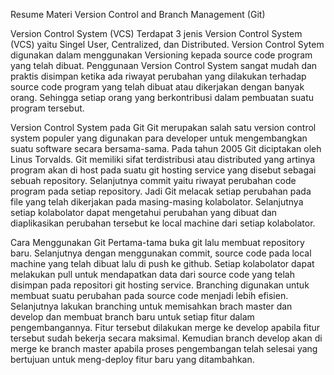 Resume Materi Version Control and Branch Management (Git)

Version Control System (VCS)
Terdapat 3 jenis Version Control System (VCS) yaitu Singel User, Centralized, dan Distributed. Version Control Sytem digunakan dalam menggunakan Versioning kepada source code program yang telah dibuat. Penggunaan Version Control System sangat mudah dan praktis disimpan ketika ada riwayat perubahan yang dilakukan terhadap source code program yang telah dibuat atau dikerjakan dengan banyak orang. Sehingga setiap orang yang berkontribusi dalam pembuatan suatu program tersebut.

Version Control System pada Git
Git merupakan salah satu version control system populer yang digunakan para developer untuk mengembangkan suatu software secara bersama-sama. Pada tahun 2005 Git diciptakan oleh Linus Torvalds. Git memiliki sifat terdistribusi atau distributed yang artinya program akan di host pada suatu git hosting service yang disebut sebagai sebuah repository. Selanjutnya commit yaitu riwayat perubahan code program pada setiap repository. Jadi Git melacak setiap perubahan pada file yang telah dikerjakan pada masing-masing kolabolator. Selanjutnya setiap kolabolator dapat mengetahui perubahan yang dibuat dan diaplikasikan perubahan tersebut ke local machine dari setiap kolabolator. 

Cara Menggunakan Git
Pertama-tama buka git lalu membuat repository baru. Selanjutnya dengan menggunakan commit, source code pada local machine yang telah dibuat lalu di push ke github. Setiap kolabolator dapat melakukan pull untuk mendapatkan data dari source code  yang telah disimpan pada repositori git hosting service. Branching digunakan untuk membuat suatu perubahan pada source code menjadi lebih efisien. Selanjutnya lakukan branching untuk memisahkan brach master dan develop dan membuat branch baru untuk setiap fitur dalam pengembangannya. Fitur tersebut dilakukan merge ke develop apabila fitur tersebut sudah bekerja secara maksimal. Kemudian branch develop akan di merge ke branch master apabila proses pengembangan telah selesai yang bertujuan untuk meng-deploy fitur baru yang ditambahkan.
